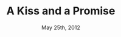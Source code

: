---
layout: post
title: "A Kiss and a Promise"
id: 28757
date: May 25th, 2012
score: 3
category: 
- movie
- Drama
actors: 
- Mick Rossi
- Natasha Gregson Wagner
- Sean Power
actorsImages: 
- http://image.tmdb.org/t/p/w300null
- http://image.tmdb.org/t/p/w300/jjzEhU1kxnHnwDBq4CtNDRxS1f6.jpg
- http://image.tmdb.org/t/p/w300/nohuNcdXrUBeRUQiZ2OTu3K8JN7.jpg
overview: In a quiet Ontario town, a small Bed and Breakfast dwells with a perverse secret. David Beck, a closet sociopath, but seemingly normal man, runs the B &amp; B with his wife Samantha, a fiery woman with masochistic tendencies. The harmony of the house is disrupted when a young girl's body is found on the edge of town and veteran police Detective Anthony Dolan suspects David of the murder.
poster: http://image.tmdb.org/t/p/w500/e9k93xaImTJY5tVUKZhYx67aVpF.jpg
backdrop: http://image.tmdb.org/t/p/original/wilRgVM5B14SM2WChu2eXXuMMpp.jpg
---